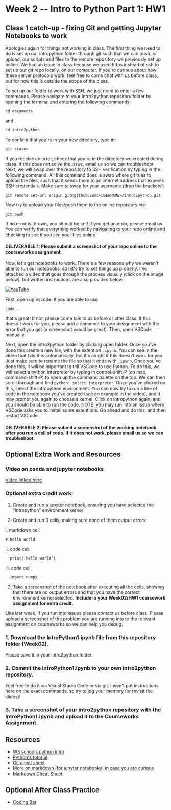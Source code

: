 # Week 2 -- Intro to Python Part 1: HW1

## Class 1 catch-up - fixing Git and getting Jupyter Notebooks to work
Apologies again for things not working in class. The first thing we need to do is set up our intropython folder through git such that we can push, or upload, our scripts and files to the remote repository we previously set up online. We had an issue in class because we used https instead of ssh to set up our git repo locally, on our computer. If you're curious about how these server protocols work, feel free to come chat with us before class, but for now this is outside the scope of the class.

To set up our folder to work with SSH, we just need to enter a few commands. Please navigate to your intro2python repository folder by opening the terminal and entering the following commands:
```
cd documents
```
and
```
cd intro2python
```
To confirm that you're in your new directory, type in:
```
git status
```
If you receive an error, check that you're in the directory we created during class. If this does not solve the issue, email us so we can troubleshoot. Next, we  will swap over the repository to SSH verification by typing in the following command. All this command does is swap where git tries to upload the files, such that it sends them to an internet address that expects SSH credentials. Make sure to swap <USERNAME> for your username (drop the brackets):
```
git remote set-url origin git@github.com:<USERNAME>/intro2python.git
```
Now try to upload your files/push them to the online repoistory via:
```
git push
```
If no error is thrown, you should be set! If you get an error, please email us. You can verify that everything worked by navigating to your repo online and checking to see if you see your files online. 
#### DELIVERABLE 1: Please submit a screenshot of your repo online to the courseworks assignment.

Now, let's get notebooks to work. There's a few reasons why we weren't able to run our notebooks, so let's try to set things up properly. I've attached a video that goes through the process visually (click on the image below), but written instructions are also provided below.

[![YouTube](http://i.ytimg.com/vi/BZCkYN2GDHU/hqdefault.jpg)](https://www.youtube.com/watch?v=BZCkYN2GDHU)

First, open up vscode. If you are able to use 
```
code . 
```
that's great! If not, please come talk to us before or after class. If this doesn't work for you, please add a comment to your assignment with the error that you get (a screenshot would be great). Then, open VSCode manually.

Next, open the intro2python folder by clicking open folder. Once you've done this create a new file, with the extention `.ipynb`. You can see in the video that I do this automatically, but it's alright if this doesn't work for you. Just make sure to rename the file so that it ends with `.ipynb`. Once you've done this, it will be important to tell VSCode to use Python. To do this, we will select a python interpreter by typing in control-shift-P (on mac, command-shift-P) to open up the command palette on the top. We can then scroll through and find `python: select interpreter`. Once you've clicked on this, select the intropython environment. You can now try to run a line of code in the notebook you've created (see an example in the video), and it may prompt you again to choose a kernel. Click on intropython again, and you should be able to run the code. NOTE: you may run into an issue where VSCode asks you to install some extentions. Go ahead and do this, and then restart VSCode.

#### DELIVERABLE 2: Please submit a screenshot of the working notebook after you run a cell of code. If it does not work, please email us so we can troubleshoot.

## Optional Extra Work and Resources
### Video on conda and jupyter notebooks

[Video linked here](https://www.youtube.com/watch?v=LCOINLVBVmM)

### Optional extra credit work:
1. Create and run a jupyter notebook, ensuring you have selected the “intropython” environment kernel

2. Create and run 3 cells, making sure none of them output errors:

i. markdown cell
```
# hello world
```

  ii. code cell 

      print(‘hello world’)

  iii. code cell 

      import numpy

3. Take a screenshot of the notebook after executing all the cells, showing that there are no output errors and that you have the correct environment kernel selected. **Include in your Week02/HW1 coursework assignment for extra credit.**

Like last week, if you run into issues please contact us before class. Please upload a screenshot of the problem you are running into to the relevant assignment on courseworks so we can help you debug.





### 1. Download the IntroPython1.ipynb file from this repository folder (Week02).
Please save it in your intro2python folder.
### 2. Commit the  IntroPython1.ipynb to your own intro2python repository.
Feel free to do it via Visual Studio Code or via git. I won't put instructions here on the exact commands, so try to jog your memory (or revisit the slides)!
### 3. Take a screenshot of your intro2python repository with the IntroPython1.ipynb and upload it to the Courseworks Assignment.


## Resources
- [W3 schools python intro](https://www.w3schools.com/python/python_operators.asp)
- [Python's tutorial](https://docs.python.org/3/tutorial/introduction.html)
- [Git cheat sheet](https://education.github.com/git-cheat-sheet-education.pdf)
- [More on markdown (for jupyter notebooks) in case you are curious](https://jupyter-notebook.readthedocs.io/en/stable/examples/Notebook/Working%20With%20Markdown%20Cells.html)
- [Markdown Cheat Sheet](https://sqlbak.com/blog/wp-content/uploads/2020/12/Jupyter-Notebook-Markdown-Cheatsheet2.pdf)

## Optional After Class Practice
- [Coding Bat](https://codingbat.com/python)
